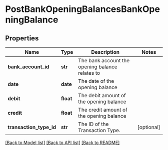 # PostBankOpeningBalancesBankOpeningBalance

## Properties
Name | Type | Description | Notes
------------ | ------------- | ------------- | -------------
**bank_account_id** | **str** | The bank account the opening balance relates to | 
**date** | **date** | The date of the opening balance | 
**debit** | **float** | The debit amount of the opening balance | 
**credit** | **float** | The credit amount of the opening balance | 
**transaction_type_id** | **str** | The ID of the Transaction Type. | [optional] 

[[Back to Model list]](../README.md#documentation-for-models) [[Back to API list]](../README.md#documentation-for-api-endpoints) [[Back to README]](../README.md)


